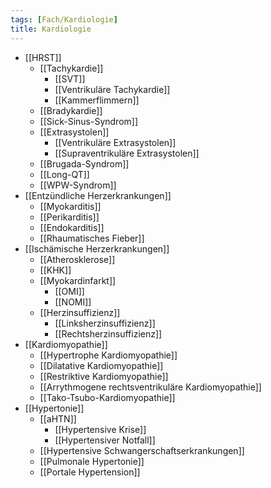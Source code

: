 ```yaml
---
tags: [Fach/Kardiologie]
title: Kardiologie
---
```

- [[HRST]]
	- [[Tachykardie]]
		- [[SVT]]
		- [[Ventrikuläre Tachykardie]]
		- [[Kammerflimmern]]
	- [[Bradykardie]]
	- [[Sick-Sinus-Syndrom]]
	- [[Extrasystolen]]
		- [[Ventrikuläre Extrasystolen]]
		- [[Supraventrikuläre Extrasystolen]]
	- [[Brugada-Syndrom]]
	- [[Long-QT]]
	- [[WPW-Syndrom]]
- [[Entzündliche Herzerkrankungen]]
	- [[Myokarditis]]
	- [[Perikarditis]]
	- [[Endokarditis]]
	- [[Rhaumatisches Fieber]]
- [[Ischämische Herzerkrankungen]]
	- [[Atherosklerose]]
	- [[KHK]]
	- [[Myokardinfarkt]]
		- [[OMI]]
		- [[NOMI]]
	- [[Herzinsuffizienz]]
		- [[Linksherzinsuffizienz]]
		- [[Rechtsherzinsuffizienz]]
- [[Kardiomyopathie]]
	- [[Hypertrophe Kardiomyopathie]]
	- [[Dilatative Kardiomyopathie]]
	- [[Restriktive Kardiomyopathie]]
	- [[Arrythmogene rechtsventrikuläre Kardiomyopathie]]
	- [[Tako-Tsubo-Kardiomyopathie]]
- [[Hypertonie]]
	- [[aHTN]]
		- [[Hypertensive Krise]]
		- [[Hypertensiver Notfall]]
	- [[Hypertensive Schwangerschaftserkrankungen]]
	- [[Pulmonale Hypertonie]]
	- [[Portale Hypertension]]